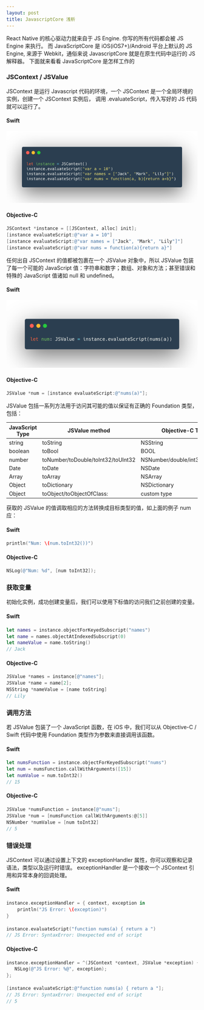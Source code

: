```yaml
---
layout: post
title: JavascriptCore 浅析
---
```


React Native 的核心驱动力就来自于 JS Engine. 你写的所有代码都会被 JS Engine 来执行。
而 JavaScriptCore 是 iOS(iOS7+)/Android 平台上默认的 JS Engine, 来源于 Webkit，通俗来说 JavascriptCore 就是在原生代码中运行的 JS 解释器。
下面就来看看 JavaScriptCore 是怎样工作的

### JSContext / JSValue

JSContext 是运行 Javascript 代码的环境，一个 JSContext 是一个全局环境的实例，创建一个 JSContext 实例后，
调用 .evaluateScript，传入写好的 JS 代码就可以运行了。

#### Swift
![](/images/19_09_18/core_0.png)

#### Objective-C
```mm
JSContext *instance = [[JSContext, alloc] init];
[instance evaluateScript:@"var a = 10"]
[instance evaluateScript:@"var names = ["Jack", "Mark", "Lily"]"]
[instance evaluateScript:@"var nums = function(a){return a}"]
```



任何出自 JSContext 的值都被包裹在一个 JSValue 对象中，所以 JSValue 包装了每一个可能的 JavaScript 值：字符串和数字；数组、对象和方法；甚至错误和特殊的 JavaScript 值诸如 null 和 undefined。

#### Swift
![](/images/19_09_18/core_2.png)

#### Objective-C
```mm
JSValue *num = [instance evaluateScript:@"nums(a)"];
```




JSValue 包括一系列方法用于访问其可能的值以保证有正确的 Foundation 类型，包括：

|  JavaScript Type   | JSValue method  |  Objective-C Type   | Swift Type  |
|  ----  | ----  |  ----  | ----  |
| string   | toString | NSString | String! |
| boolean  | toBool | BOOL | Bool |
| number   | toNumber/toDouble/toInt32/toUInt32 | NSNumber/double/int32_t/uint32_t | NSNumber!/Double/Int32/UInt32 |
| Date     | toDate | NSDate | NSDate! |
| Array    | toArray | NSArray | [AnyObject]! |
| Object   | toDictionary | NSDictionary | [NSObject : AnyObject]! |
| Object   | toObject/toObjectOfClass: | custom type | custom type |




获取的 JSValue 的值调取相应的方法转换成目标类型的值，如上面的例子 num 应：

#### Swift
```swift
println("Num: \(num.toInt32())")
```

#### Objective-C
```mm
NSLog(@"Num: %d", [num toInt32]);
```



### 获取变量

初始化实例，成功创建变量后，我们可以使用下标值的访问我们之前创建的变量。

#### Swift
```swift
let names = instance.objectForKeyedSubscript("names")
let name = names.objectAtIndexedSubscript(0)
let nameValue = name.toString()
// Jack
```

#### Objective-C
```mm
JSValue *names = instance[@"names"];
JSValue *name = name[2];
NSString *nameValue = [name toString]
// Lily
```




### 调用方法

若 JSValue 包装了一个 JavaScript 函数，在 iOS 中，我们可以从 Objective-C / Swift 代码中使用 Foundation 类型作为参数来直接调用该函数。

#### Swift
```swift
let numsFunction = instance.objectForKeyedSubscript("nums")
let num = numsFunction.callWithArguments([15])
let numValue = num.toInt32()
// 15
```

#### Objective-C
```mm
JSValue *numsFunction = instance[@"nums"];
JSValue *num = [numsFunction callWithArguments:@[5]]
NSNumber *numValue = [num toInt32]
// 5
```




### 错误处理

JSContext 可以通过设置上下文的 exceptionHandler 属性，你可以观察和记录语法，类型以及运行时错误。 exceptionHandler 是一个接收一个 JSContext 引用和异常本身的回调处理。

#### Swift
```swift
instance.exceptionHandler = { context, exception in
    println("JS Error: \(exception)")
}

instance.evaluateScript("function nums(a) { return a ")
// JS Error: SyntaxError: Unexpected end of script
```

#### Objective-C
```mm
instance.exceptionHandler = ^(JSContext *context, JSValue *exception) {
   NSLog(@"JS Error: %@", exception);
};

[instance evaluateScript:@"function nums(a) { return a "];
// JS Error: SyntaxError: Unexpected end of script
// 5
```